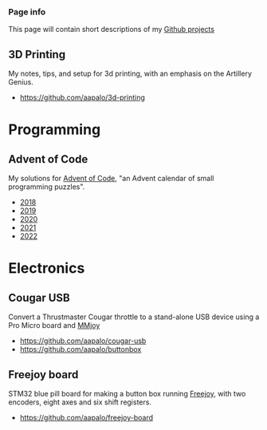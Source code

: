 ### Page info

This page will contain short descriptions of my [Github projects](https://github.com/aapalo)


## 3D Printing

My notes, tips, and setup for 3d printing, with an emphasis on the Artillery Genius. 

- <https://github.com/aapalo/3d-printing>

# Programming

## Advent of Code

My solutions for [Advent of Code](https://adventofcode.com/), "an Advent calendar of small programming puzzles". 

- [2018](https://github.com/aapalo/aapalo-aoc2018)
- [2019](https://github.com/aapalo/aoc2019)
- [2020](https://github.com/aapalo/aoc2020)
- [2021](https://github.com/aapalo/aoc2021)
- [2022](https://github.com/aapalo/aoc2022)

# Electronics

## Cougar USB

Convert a Thrustmaster Cougar throttle to a stand-alone USB device using a Pro Micro board and [MMjoy](https://github.com/MMjoy/mmjoy_en)

- <https://github.com/aapalo/cougar-usb>
- <https://github.com/aapalo/buttonbox>

## Freejoy board

STM32 blue pill board for making a button box running [Freejoy](https://github.com/FreeJoy-Team/FreeJoyWiki), with two encoders, eight axes and six shift registers.

- <https://github.com/aapalo/freejoy-board>
